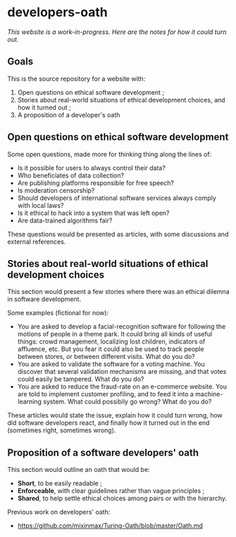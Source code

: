 # developers-oath

_This website is a work-in-progress. Here are the notes for how it could turn out._

## Goals

This is the source repository for a website with:

1. Open questions on ethical software development ;
2. Stories about real-world situations of ethical development choices, and how it turned out ;
3. A proposition of a developer's oath

## Open questions on ethical software development

Some open questions, made more for thinking thing along the lines of:

- Is it possible for users to always control their data?
- Who beneficiates of data collection?
- Are publishing platforms responsible for free speech?
- Is moderation censorship?
- Should developers of international software services always comply with local laws?
- Is it ethical to hack into a system that was left open?
- Are data-trained algorithms fair?

These questions would be presented as articles, with some discussions and external references.

## Stories about real-world situations of ethical development choices

This section would present a few stories where there was an ethical dilemna in software development.

Some examples (fictional for now):

- You are asked to develop a facial-recognition software for following the motions of people in a theme park. It could bring all kinds of useful things: crowd management, localizing lost children, indicators of affluence, etc. But you fear it could also be used to track people between stores, or between different visits. What do you do?
- You are asked to validate the software for a voting machine. You discover that several validation mechanisms are missing, and that votes could easily be tampered. What do you do?
- You are asked to reduce the fraud-rate on an e-commerce website. You are told to implement customer profiling, and to feed it into a machine-learning system. What could possibily go wrong? What do you do?

These articles would state the issue, explain how it could turn wrong, how did software developers react, and finally how it turned out in the end (sometimes right, sometimes wrong).

## Proposition of a software developers' oath

This section would outline an oath that would be:

- **Short**, to be easily readable ;
- **Enforceable**, with clear guidelines rather than vague principles ;
- **Shared**, to help settle ethical choices among pairs or with the hierarchy.

Previous work on developers' oath:

- https://github.com/mixinmax/Turing-Oath/blob/master/Oath.md
